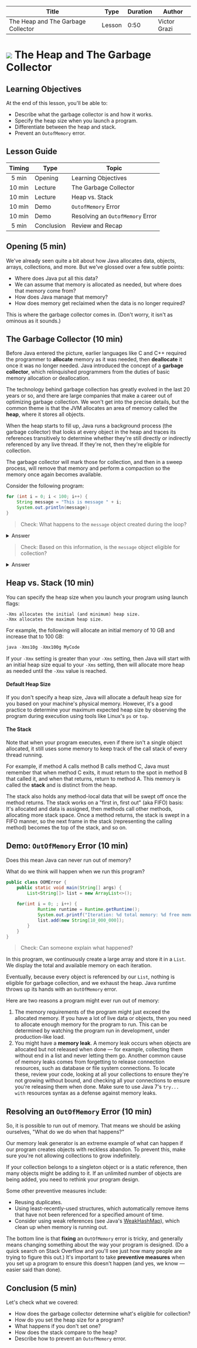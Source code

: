 | Title       | Type   | Duration | Author        |
| ----------- | ------ | -------- |   ----------  |
| The Heap and The Garbage Collector | Lesson | 0:50     |  Victor Grazi |


# ![](https://ga-dash.s3.amazonaws.com/production/assets/logo-9f88ae6c9c3871690e33280fcf557f33.png) The Heap and The Garbage Collector

## Learning Objectives

At the end of this lesson, you'll be able to:

- Describe what the garbage collector is and how it works.
- Specify the heap size when you launch a program.
- Differentiate between the heap and stack.
- Prevent an `OutofMemory` error.

## Lesson Guide

| Timing  | Type  | Topic  |
|:-:|---|---|
| 5 min  | Opening  | Learning Objectives |
| 10 min | Lecture  | The Garbage Collector |
| 10 min | Lecture   | Heap vs. Stack |
| 10 min | Demo | `OutofMemory` Error |
| 10 min | Demo | Resolving an `OutofMemory` Error|
| 5 min  | Conclusion  | Review and Recap |

## Opening (5 min)

We've already seen quite a bit about how Java allocates data, objects, arrays, collections, and more. But we've glossed over a few subtle points:
- Where does Java put all this data?
- We can assume that memory is allocated as needed, but where does that memory come from?
- How does Java manage that memory?
- How does memory get reclaimed when the data is no longer required?

This is where the garbage collector comes in. (Don't worry, it isn't as ominous as it sounds.)

## The Garbage Collector (10 min) 

Before Java entered the picture, earlier languages like C and C++ required the programmer to **allocate** memory as it was needed, then **deallocate** it once it was no longer needed. Java introduced the concept of a **garbage collector**, which relinquished programmers from the duties of basic memory allocation or deallocation. 

The technology behind garbage collection has greatly evolved in the last 20 years or so, and there are large companies that make a career out of optimizing garbage collection. We won't get into the precise details, but the common theme is that the JVM allocates an area of memory called the **heap**, where it stores all objects.
 
When the heap starts to fill up, Java runs a background process (the garbage collector) that looks at every object in the heap and traces its references transitively to determine whether they're still directly or indirectly referenced by any live thread. If they're not, then they're eligible for collection.

The garbage collector will mark those for collection, and then in a sweep process, will remove that memory and perform a compaction so the memory once again becomes available.

Consider the following program:

```java
for (int i = 0; i < 100; i++) {
    String message = "This is message " + i;
    System.out.println(message);
}
```

> Check: What happens to the `message` object created during the loop?

<details>
	
<summary>Answer</summary>
	
At the end of each loop iteration, the `message` object created during that iteration is no longer reachable. It wasn't assigned, it has no references, and there's no way to ever get it back.
	
</details>

> Check: Based on this information, is the `message` object eligible for collection?

<details>
	
<summary>Answer</summary>
	
Yes, it's eligible for garbage collection. 

</details>


## Heap vs. Stack (10 min) 

You can specify the heap size when you launch your program using launch flags:

```sbtshell
-Xms allocates the initial (and minimum) heap size.
-Xmx allocates the maximum heap size. 
```

For example, the following will allocate an initial memory of 10 GB and increase that to 100 GB:

```java
java -Xms10g -Xmx100g MyCode
```

If your `-Xmx` setting is greater than your `-Xms` setting, then Java will start with an initial heap size equal to your `-Xms` setting, then will allocate more heap as needed until the `-Xmx` value is reached. 

#### Default Heap Size

If you don't specify a heap size, Java will allocate a default heap size for you based on your machine's physical memory. However, it's a good practice to determine your maximum expected heap size by observing the program during execution using tools like Linux's `ps` or `top`.

#### The Stack

Note that when your program executes, even if there isn't a single object allocated, it still uses some memory to keep track of the call stack of every thread running.

For example, if method A calls method B calls method C, Java must remember that when method C exits, it must return to the spot in method B that called it, and when that returns, return to method A. This memory is called the **stack** and is distinct from the heap. 

The stack also holds any method-local data that will be swept off once the method returns. The stack works on a 
"first in, first out" (aka FIFO) basis: It's allocated and data is assigned, then methods call other methods, allocating more stack space. Once a method returns, the stack is swept in a FIFO manner, so the next frame in the stack (representing the calling method) becomes the top of the stack, and so on.

## Demo: `OutOfMemory` Error (10 min) 

Does this mean Java can never run out of memory? 

What do we think will happen when we run this program?

```java
public class OOMError {
    public static void main(String[] args) {
        List<String[]> list = new ArrayList<>();
        
	for(int i = 0; ; i++) {
            Runtime runtime = Runtime.getRuntime();
            System.out.printf("Iteration: %d total memory: %d free memory: %d%n", i, runtime.totalMemory(), runtime.freeMemory());
            list.add(new String[10_000_000]);
        }
    }
}

```

> Check: Can someone explain what happened? 

In this program, we continuously create a large array and store it in a `List`. We display the total and available memory on each iteration.

Eventually, because every object is referenced by our `List`, nothing is eligible for garbage collection, and we exhaust the heap. Java runtime throws up its hands with an `OutOfMemory` error.

Here are two reasons a program might ever run out of memory:

1. The memory requirements of the program might just exceed the allocated memory. If you have a lot of live data or objects, then you need to allocate enough memory for the program to run. This can be determined by watching the program run in development, under production-like load.
1. You might have a **memory leak**. A memory leak occurs when objects are allocated but not released when done — for example, collecting them without end in a list and never letting them go. Another common cause of memory leaks comes from forgetting to release connection resources, such as database or file system connections. To locate these, review your code, looking at all your collections to ensure they're not growing without bound, and checking all your connections to ensure you're releasing them when done. Make sure to use Java 7's `try... with` resources syntax as a defense against memory leaks. 

## Resolving an `OutOfMemory` Error (10 min)

So, it is possible to run out of memory. That means we should be asking ourselves, "What do we do when that happens?"

Our memory leak generator is an extreme example of what can happen if our program creates objects with reckless abandon. To prevent this, make sure you're not allowing collections to grow indefinitely.

If your collection belongs to a singleton object or is a static reference, then many objects might be adding to it. If an unlimited number of objects are being added, you need to rethink your program design. 

Some other preventive measures include:
- Reusing duplicates.
- Using least-recently-used structures, which automatically remove items that have not been referenced for a specified amount of time.
- Consider using weak references (see Java's [WeakHashMap](https://docs.oracle.com/javase/8/docs/api/java/util/WeakHashMap.html)), which clean up when memory is running out.

The bottom line is that **fixing** an `OutOfMemory` error is tricky, and generally means changing something about the way your program is designed. (Do a quick search on Stack Overflow and you'll see just how many people are trying to figure this out.) It's important to take **preventive measures** when you set up a program to ensure this doesn't happen (and yes, we know — easier said than done).

## Conclusion (5 min) 

Let's check what we covered:
- How does the garbage collector determine what's eligible for collection? 
- How do you set the heap size for a program?
- What happens if you don't set one?
- How does the stack compare to the heap?
- Describe how to prevent an `OutofMemory` error.
